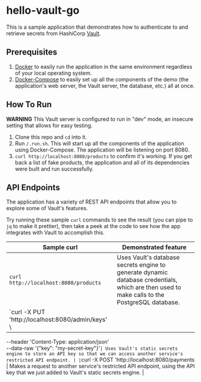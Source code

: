 # hello-vault-go

This is a sample application that demonstrates how to authenticate to and retrieve secrets from HashiCorp [Vault](https://www.vaultproject.io/).

## Prerequisites

1. [Docker](https://docs.docker.com/get-docker/) to easily run the application in the same environment regardless of your local operating system.
2. [Docker-Compose](https://docs.docker.com/compose/install/) to easily set up all the components of the demo (the application's web server, the Vault server, the database, etc.) all at once.

## How To Run

**WARNING** This Vault server is configured to run in "dev" mode, an insecure setting that allows for easy testing.

1. Clone this repo and `cd` into it.
2. Run `/.run.sh`. This will start up all the components of the application using Docker-Compose. The application will be listening on port 8080. 
3. `curl http://localhost:8080/products` to confirm it's working. If you get back a list of fake products, the application and all of its dependencies were built and run successfully.

## API Endpoints

The application has a variety of REST API endpoints that allow you to explore some of Vault's features. 

Try running these sample `curl` commands to see the result (you can pipe to `jq` to make it prettier), then take a peek at the code to see how the app integrates with Vault to accomplish this.

| Sample curl  | Demonstrated feature |
| ------------- | ------------- |
| `curl http://localhost:8080/products` | Uses Vault's database secrets engine to generate dynamic database credentials, which are then used to make calls to the PostgreSQL database. |
| `curl -X PUT 'http://localhost:8080/admin/keys' \
--header 'Content-Type: application/json' \
--data-raw '{"key": "my-secret-key"}'` | Uses Vault's static secrets engine to store an API key so that we can access another service's restricted API endpoint. |
| `curl -X POST 'http://localhost:8080/payments | Makes a request to another service's restricted API endpoint, using the API key that we just added to Vault's static secrets engine. | 